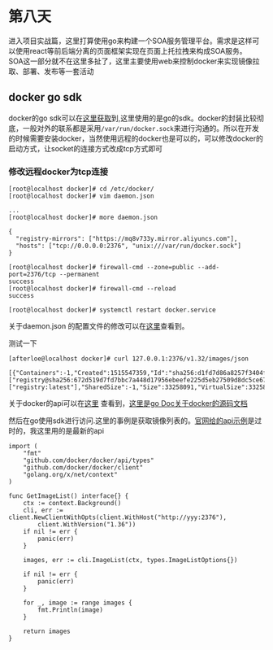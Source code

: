 # 第八天

进入项目实战篇，这里打算使用go来构建一个SOA服务管理平台。需求是这样可以使用react等前后端分离的页面框架实现在页面上托拉拽来构成SOA服务。  
SOA这一部分就不在这里多扯了，这里主要使用web来控制docker来实现镜像拉取、部署、发布等一套活动

## docker go sdk

docker的go sdk可以在[这里获取](https://docs.docker.com/develop/sdk/#install-the-sdks)到,这里使用的是go的sdk。docker的封装比较彻底，一般对外的联系都是采用`/var/run/docker.sock`来进行沟通的。所以在开发的时候需要安装docker，当然使用远程的docker也是可以的，可以修改docker的启动方式，让socket的连接方式改成tcp方式即可

### 修改远程docker为tcp连接
```sbtshell
[root@localhost docker]# cd /etc/docker/
[root@localhost docker]# vim daemon.json

... 
[root@localhost docker]# more daemon.json

{
  "registry-mirrors": ["https://mq8v733y.mirror.aliyuncs.com"],
  "hosts": ["tcp://0.0.0.0:2376", "unix:///var/run/docker.sock"]
}

[root@localhost docker]# firewall-cmd --zone=public --add-port=2376/tcp --permanent
success
[root@localhost docker]# firewall-cmd --reload
success

[root@localhost docker]# systemctl restart docker.service
```

关于daemon.json 的配置文件的修改可以在[这里](https://docs.docker.com/config/daemon/#configure-the-docker-daemon)查看到。

测试一下
```sbtshell
[afterloe@localhost docker]# curl 127.0.0.1:2376/v1.32/images/json

[{"Containers":-1,"Created":1515547359,"Id":"sha256:d1fd7d86a8257f3404f92c4474fb3353076883062d64a09232d95d940627459d","Labels":null,"ParentId":"","RepoDigests":["registry@sha256:672d519d7fd7bbc7a448d17956ebeefe225d5eb27509d8dc5ce67ecb4a0bce54"],"RepoTags":["registry:latest"],"SharedSize":-1,"Size":33258091,"VirtualSize":33258091}]
```

关于docker的api可以在[这里](https://docs.docker.com/engine/api/v1.32/#tag/Image) 查看到，[这里是go Doc关于docker的源码文档](https://godoc.org/github.com/docker/docker/client)    

然后在go使用sdk进行访问.这里的事例是获取镜像列表的。[官网给的api示例](https://docs.docker.com/develop/sdk/examples/)是过时的，我这里用的是最新的api
```golang
import (
	"fmt"
	"github.com/docker/docker/api/types"
	"github.com/docker/docker/client"
	"golang.org/x/net/context"
)

func GetImageList() interface{} {
	ctx := context.Background()
	cli, err := client.NewClientWithOpts(client.WithHost("http://yyy:2376"),
		client.WithVersion("1.36"))
	if nil != err {
		panic(err)
	}

	images, err := cli.ImageList(ctx, types.ImageListOptions{})

	if nil != err {
		panic(err)
	}

	for _, image := range images {
		fmt.Println(image)
	}

	return images
}
```

